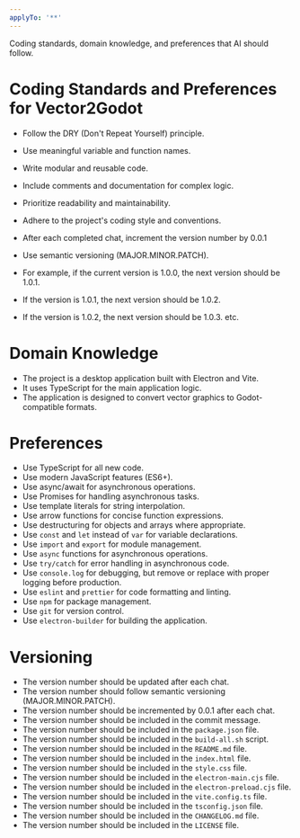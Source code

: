```yaml
---
applyTo: '**'
---
```

Coding standards, domain knowledge, and preferences that AI should follow.

# Coding Standards and Preferences for Vector2Godot
- Follow the DRY (Don't Repeat Yourself) principle.
- Use meaningful variable and function names.
- Write modular and reusable code.
- Include comments and documentation for complex logic.
- Prioritize readability and maintainability.
- Adhere to the project's coding style and conventions.

- After each completed chat, increment the version number by 0.0.1
- Use semantic versioning (MAJOR.MINOR.PATCH).
- For example, if the current version is 1.0.0, the next version should be 1.0.1.
- If the version is 1.0.1, the next version should be 1.0.2.
- If the version is 1.0.2, the next version should be 1.0.3. etc.

# Domain Knowledge
- The project is a desktop application built with Electron and Vite.
- It uses TypeScript for the main application logic.
- The application is designed to convert vector graphics to Godot-compatible formats.

# Preferences
- Use TypeScript for all new code.
- Use modern JavaScript features (ES6+).
- Use async/await for asynchronous operations.
- Use Promises for handling asynchronous tasks.
- Use template literals for string interpolation.
- Use arrow functions for concise function expressions.
- Use destructuring for objects and arrays where appropriate.
- Use `const` and `let` instead of `var` for variable declarations.
- Use `import` and `export` for module management.
- Use `async` functions for asynchronous operations.
- Use `try/catch` for error handling in asynchronous code.
- Use `console.log` for debugging, but remove or replace with proper logging before production.
- Use `eslint` and `prettier` for code formatting and linting.
- Use `npm` for package management.
- Use `git` for version control.
- Use `electron-builder` for building the application.

# Versioning
- The version number should be updated after each chat.
- The version number should follow semantic versioning (MAJOR.MINOR.PATCH).
- The version number should be incremented by 0.0.1 after each chat.
- The version number should be included in the commit message.
- The version number should be included in the `package.json` file.
- The version number should be included in the `build-all.sh` script.
- The version number should be included in the `README.md` file.
- The version number should be included in the `index.html` file.
- The version number should be included in the `style.css` file.
- The version number should be included in the `electron-main.cjs` file.
- The version number should be included in the `electron-preload.cjs` file.
- The version number should be included in the `vite.config.ts` file.
- The version number should be included in the `tsconfig.json` file.
- The version number should be included in the `CHANGELOG.md` file.
- The version number should be included in the `LICENSE` file.

